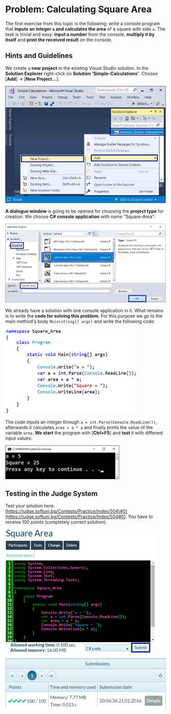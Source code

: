 # Problem: Calculating Square Area

The first exercise from this topic is the following: write a console program that **inputs an integer **`a`** and calculates the area** of a square with side `a`. The task is trivial and easy: **input a number** from the console, **multiply it by itself** and **print the received result** on the console.

## Hints and Guidelines

We create a **new project** in the existing Visual Studio solution. In the **Solution Explorer** right-click on **Solution 'Simple-Calculations'**. Choose \[**Add**\] -&gt; \[**New Project…**\]:

![](/assets/chapter-2-images/01.Square-area-01.png)

**A dialogue window** is going to be opened for choosing the **project type** for creation. We choose **C\# console application** with name “Square-Area”:

![](/assets/chapter-2-images/01.Square-area-02.png)

We already have a solution with one console application in it. What remains is to write the **code for solving this problem**. For this purpose we go to the main method's body `Main(string[] args)` and write the following code:

![](/assets/chapter-2-images/01.Square-area-03.png)

The code inputs an integer through `a = int.Parse(Console.ReadLine())`, afterwards it calculates  `area = a * a` and finally prints the value of the variable `area`. **We start** the program with \[**Ctrl+F5**\] and **test** it with different input values:

![](/assets/chapter-2-images/01.Square-area-04.png)

## Testing in the Judge System

Test your solution here:  [https://judge.softuni.bg/Contests/Practice/Index/504\#0](https://judge.softuni.bg/Contests/Practice/Index/504#0).        You have to receive 100 points \(completely correct solution\):

![](/assets/chapter-2-images/01.Square-area-05.png)

![](/assets/chapter-2-images/01.Square-area-06.png)

